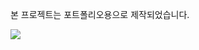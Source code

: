 본 프로젝트는 포트폴리오용으로 제작되었습니다.

[![](https://velog.velcdn.com/images/app235naver/post/713cef6b-8950-45e4-9a2b-125962cbab4a/image.png)](https://www.figma.com/embed?embed_host=share&url=https%3A%2F%2Fwww.figma.com%2Ffile%2FV4am1BIL9usKKg37tXAGiV%2FUntitled%3Fnode-id%3D0%253A1%26t%3DgjE3zSCsR4abSVYV-1)
